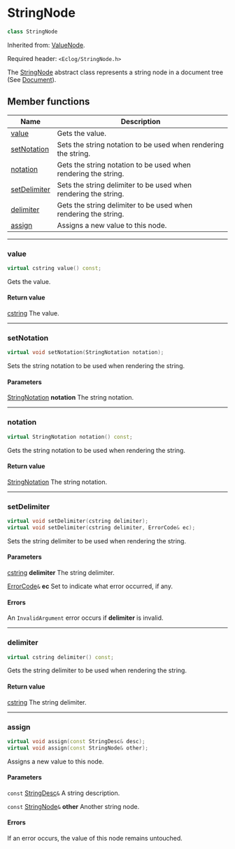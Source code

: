 # StringNode

```c++
class StringNode
```

Inherited from: [ValueNode](ValueNode.md).

Required header: `<Eclog/StringNode.h>`

The [StringNode](StringNode.md) abstract class represents a string node in a document tree (See [Document](Document.md)).

## Member functions

| Name | Description |
| ---- | ---- |
| [value](#value) | Gets the value. |
| [setNotation](#setnotation) | Sets the string notation to be used when rendering the string. |
| [notation](#notation) | Gets the string notation to be used when rendering the string. |
| [setDelimiter](#setdelimiter) | Sets the string delimiter to be used when rendering the string. |
| [delimiter](#delimiter) | Gets the string delimiter to be used when rendering the string. |
| [assign](#assign) | Assigns a new value to this node. |

* * *

### value

```c++
virtual cstring value() const;
```

Gets the value.

#### Return value

[cstring](cstring.md) The value.

* * *

### setNotation

```c++
virtual void setNotation(StringNotation notation);
```

Sets the string notation to be used when rendering the string.

#### Parameters

[StringNotation](StringNotation.md) **notation** The string notation.

* * *

### notation

```c++
virtual StringNotation notation() const;
```

Gets the string notation to be used when rendering the string.

#### Return value

[StringNotation](StringNotation.md)  The string notation.

* * *

### setDelimiter

```c++
virtual void setDelimiter(cstring delimiter);
virtual void setDelimiter(cstring delimiter, ErrorCode& ec);
```

Sets the string delimiter to be used when rendering the string.

#### Parameters

[cstring](cstring.md) **delimiter** The string delimiter.

[ErrorCode](ErrorCode.md)`&` **ec** Set to indicate what error occurred, if any.

#### Errors

An `InvalidArgument` error occurs if **delimiter** is invalid.

* * *

### delimiter

```c++
virtual cstring delimiter() const;
```

Gets the string delimiter to be used when rendering the string.

#### Return value

[cstring](cstring.md) The string delimiter.

* * *

### assign

```c++
virtual void assign(const StringDesc& desc);
virtual void assign(const StringNode& other);
```

Assigns a new value to this node.

#### Parameters

`const` [StringDesc](StringDesc.md)`&` A string description.

`const` [StringNode](StringNode.md)`&` **other** Another string node.

#### Errors

If an error occurs, the value of this node remains untouched.

